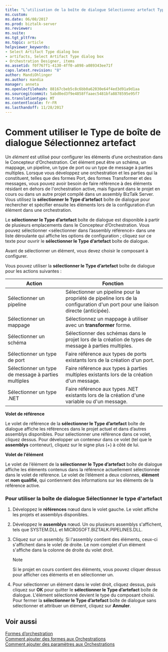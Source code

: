 ```yaml
---
title: "L’utilisation de la boîte de dialogue Sélectionnez artefact Type | Documents Microsoft"
ms.custom: 
ms.date: 06/08/2017
ms.prod: biztalk-server
ms.reviewer: 
ms.suite: 
ms.tgt_pltfrm: 
ms.topic: article
helpviewer_keywords:
- Select Artifact Type dialog box
- artifacts, Select Artifact Type dialog box
- Orchestration Designer, items
ms.assetid: f0f767f1-4130-4ff0-a898-a089343ee71f
caps.latest.revision: "8"
author: MandiOhlinger
ms.author: mandia
manager: anneta
ms.openlocfilehash: 88167cbeb5c8c6bb0a62030e64f4ed3d91a9d1aa
ms.sourcegitcommit: 5abd0ed3f9e4858ffaaec5481bfa8878595e95f7
ms.translationtype: MT
ms.contentlocale: fr-FR
ms.lasthandoff: 11/28/2017
---
```

# <a name="how-to-use-the-select-artifact-type-dialog-box"></a>Comment utiliser le Type de boîte de dialogue Sélectionnez artefact
Un *élément* est utilisé pour configurer les éléments d’une orchestration dans le Concepteur d’Orchestration. Cet élément peut être un schéma, un mappage, un pipeline, un type de port ou un type de message à parties multiples. Lorsque vous développez une orchestration et les parties qui la constituent, telles que des formes Port, des formes Transformer et des messages, vous pouvez avoir besoin de faire référence à des éléments résidant en dehors de l'orchestration active, mais figurant dans le projet en cours ou dans un autre projet compilé dans un assembly BizTalk Server. Vous utilisez la **sélectionner le Type d’artefact** boîte de dialogue pour rechercher et spécifier ensuite les éléments lors de la configuration d’un élément dans une orchestration.  
  
 Le **sélectionner le Type d’artefact** boîte de dialogue est disponible à partir de plusieurs emplacements dans le Concepteur d’Orchestration. Vous pouvez sélectionner \<sélectionner dans l’assembly référencé\> dans une liste déroulante qui affiche les options de configuration ; cliquez sur ce texte pour ouvrir le **sélectionner le Type d’artefact** boîte de dialogue.  
  
 Avant de sélectionner un élément, vous devez choisir le composant à configurer.  
  
 Vous pouvez utiliser la **sélectionner le Type d’artefact** boîte de dialogue pour les actions suivantes :  
  
|Action|Fonction|  
|------------|-------------|  
|Sélectionner un pipeline|Sélectionner un pipeline pour la propriété de pipeline lors de la configuration d'un port pour une liaison directe (anticipée).|  
|Sélectionner un mappage|Sélectionnez un mappage à utiliser avec un **transformer** forme.|  
|Sélectionner un schéma|Sélectionner des schémas dans le projet lors de la création de types de message à parties multiples.|  
|Sélectionner un type de port|Faire référence aux types de ports existants lors de la création d'un port.|  
|Sélectionner un type de message à parties multiples|Faire référence aux types à parties multiples existants lors de la création d'un message.|  
|Sélectionner un type .NET|Faire référence aux types .NET existants lors de la création d'une variable ou d'un message.|  
  
 **Volet de référence**  
  
 Le volet de référence de la **sélectionner le Type d’artefact** boîte de dialogue affiche les références dans le projet actuel et dans d’autres assemblys disponibles. Pour sélectionner une référence dans ce volet, cliquez dessus. Pour développer un conteneur dans ce volet (tel que le **assemblys** conteneur), cliquez sur le signe plus (+) à côté de lui.  
  
 **Volet de l’élément**  
  
 Le volet de l’élément de la **sélectionner le Type d’artefact** boîte de dialogue affiche les éléments contenus dans la référence actuellement sélectionnée dans le volet de référence. Le volet de l’élément a deux colonnes, **élément** et **nom qualifié**, qui contiennent des informations sur les éléments de la référence active.  
  
### <a name="to-use-the-select-artifact-type-dialog-box"></a>Pour utiliser la boîte de dialogue Sélectionner le type d'artefact  
  
1.  Développez le **références** nœud dans le volet gauche. Le volet affiche les projets et assemblys disponibles.  
  
2.  Développez le **assemblys** nœud. Un ou plusieurs assemblys s'affichent, tels que SYSTEM.DLL et MICROSOFT.BIZTALK.PIPELINES.DLL.  
  
3.  Cliquez sur un assembly. Si l'assembly contient des éléments, ceux-ci s'affichent dans le volet de droite. Le nom complet d'un élément s'affiche dans la colonne de droite du volet droit.  
  
    > [!NOTE]
    >  Si le projet en cours contient des éléments, vous pouvez cliquer dessus pour afficher ces éléments et en sélectionner un.  
  
4.  Pour sélectionner un élément dans le volet droit, cliquez dessus, puis cliquez sur **OK** pour quitter le **sélectionner le Type d’artefact** boîte de dialogue. L'élément sélectionné devient le type du composant choisi. Pour fermer la **sélectionner le Type d’artefact** boîte de dialogue sans sélectionner et attribuer un élément, cliquez sur **Annuler**.  
  
## <a name="see-also"></a>Voir aussi  
 [Formes d’orchestration](../core/orchestration-shapes.md)   
 [Comment ajouter des formes aux Orchestrations](../core/how-to-add-shapes-to-orchestrations.md)   
 [Comment ajouter des paramètres aux Orchestrations](../core/how-to-add-parameters-to-orchestrations.md)